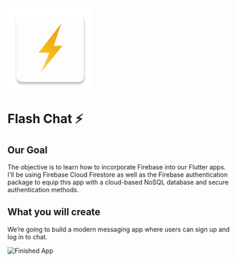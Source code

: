 ![App Brewery Banner](https://github.com/nabilgouri/Flutter_chatt_app/blob/master/android/app/src/main/res/mipmap-xxxhdpi/ic_launcher.png)


# Flash Chat ⚡️

## Our Goal

The objective is to learn how to incorporate Firebase into our Flutter apps. I'll be using Firebase Cloud Firestore as well as the Firebase authentication package to equip this app with a cloud-based NoSQL database and secure authentication methods. 


## What you will create

We’re going to build a modern messaging app where users can sign up and log in to chat.

![Finished App](https://github.com/londonappbrewery/Images/blob/master/flash_chat_flutter_demo.gif)


